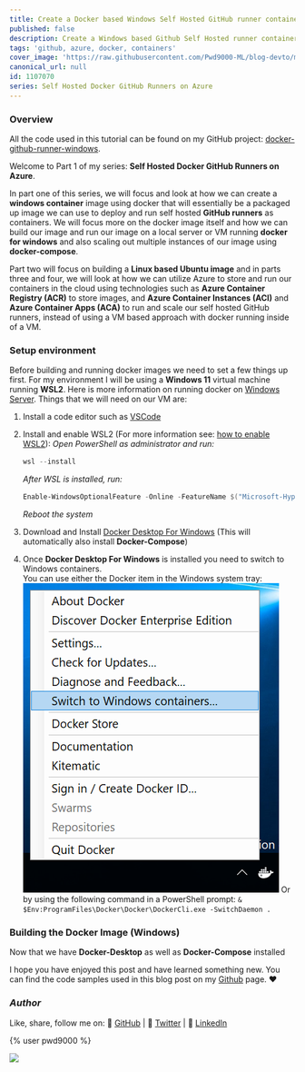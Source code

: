 ```yaml
---
title: Create a Docker based Windows Self Hosted GitHub runner container
published: false
description: Create a Windows based Github Self Hosted runner container image and run using docker and docker-compose
tags: 'github, azure, docker, containers'
cover_image: 'https://raw.githubusercontent.com/Pwd9000-ML/blog-devto/main/posts/2022-GitHub-Docker-Runner-Azure-Part1/assets/main.png'
canonical_url: null
id: 1107070
series: Self Hosted Docker GitHub Runners on Azure
---
```


### Overview

All the code used in this tutorial can be found on my GitHub project: [docker-github-runner-windows](https://github.com/Pwd9000-ML/docker-github-runner-windows).

Welcome to Part 1 of my series: **Self Hosted Docker GitHub Runners on Azure**.

In part one of this series, we will focus and look at how we can create a **windows container** image using docker that will essentially be a packaged up image we can use to deploy and run self hosted **GitHub runners** as containers. We will focus more on the docker image itself and how we can build our image and run our image on a local server or VM running **docker for windows** and also scaling out multiple instances of our image using **docker-compose**.

Part two will focus on building a **Linux based Ubuntu image** and in parts three and four, we will look at how we can utilize Azure to store and run our containers in the cloud using technologies such as **Azure Container Registry (ACR)** to store images, and **Azure Container Instances (ACI)** and **Azure Container Apps (ACA)** to run and scale our self hosted GitHub runners, instead of using a VM based approach with docker running inside of a VM.

### Setup environment

Before building and running docker images we need to set a few things up first. For my environment I will be using a **Windows 11** virtual machine running **WSL2**. Here is more information on running docker on [Windows Server](https://docs.microsoft.com/en-us/virtualization/windowscontainers/quick-start/set-up-environment?tabs=Windows-Server#install-docker). Things that we will need on our VM are:

1. Install a code editor such as [VSCode](https://code.visualstudio.com/download)

2. Install and enable WSL2 (For more information see: [how to enable WSL2](https://docs.microsoft.com/en-us/windows/wsl/install)):
   _Open PowerShell as administrator and run:_
   ```powershell
   wsl --install
   ```
   _After WSL is installed, run:_
   ```powershell
   Enable-WindowsOptionalFeature -Online -FeatureName $("Microsoft-Hyper-V", "Containers") -All
   ```
   _Reboot the system_  

3. Download and Install [Docker Desktop For Windows](https://docs.docker.com/desktop/windows/install/) (This will automatically also install **Docker-Compose**)  

4. Once **Docker Desktop For Windows** is installed you need to switch to Windows containers.  
   You can use either the Docker item in the Windows system tray:  
   ![image.png](https://raw.githubusercontent.com/Pwd9000-ML/blog-devto/main/posts/2022-GitHub-Docker-Runner-Azure-Part1/assets/winc.png) Or by using the following command in a PowerShell prompt: `& $Env:ProgramFiles\Docker\Docker\DockerCli.exe -SwitchDaemon .`

### Building the Docker Image (Windows)

Now that we have **Docker-Desktop** as well as **Docker-Compose** installed

I hope you have enjoyed this post and have learned something new. You can find the code samples used in this blog post on my [Github](https://github.com/Pwd9000-ML/docker-github-runner-windows) page. :heart:

### _Author_

Like, share, follow me on: :octopus: [GitHub](https://github.com/Pwd9000-ML) | :penguin: [Twitter](https://twitter.com/pwd9000) | :space_invader: [LinkedIn](https://www.linkedin.com/in/marcel-l-61b0a96b/)

{% user pwd9000 %}

<a href="https://www.buymeacoffee.com/pwd9000"><img src="https://img.buymeacoffee.com/button-api/?text=Buy me a coffee&emoji=&slug=pwd9000&button_colour=FFDD00&font_colour=000000&font_family=Cookie&outline_colour=000000&coffee_colour=ffffff"></a>
